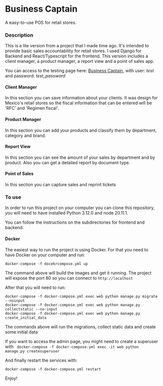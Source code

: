 # Business Captain

A easy-to-use POS for retail stores.

### Description

This is a lite version from a project that I made time ago. It's intended to provide basic sales accountability for retail stores. I used Django for Backend and React/Typescript for the frontend. This version includes a client manager, a product manager, a report view and a point of sales app.

You can access to the testing page here: [Business Captain](https://bc-lite.lemonx.cloud/login), with user: *test* and password: *test_password*

#### Client Manager

In this section you can save information about your clients. It was design for Mexico's retail stores so the fiscal information that can be entered will be 'RFC' and 'Regimen fiscal'.

#### Product Manager

In this section you can add your products and classify them by department, category and brand.

#### Report View

In this section you can see the amount of your sales by department and by product. Also you can get a detailed report by document type.

#### Point of Sales

In this section you can capture sales and reprint tickets

### To use

In order to run this project on your computer you can clone this repository, you will need to have installed Python 3.12.0 and node 20.11.1.

You can follow the instructions on the subdirectories for frontend and backend.

#### Docker

The easiest way to run the project is using Docker. For that you need to have Docker on your computer and run:

`docker-compose -f docekrcompose.yml up`

The command above will build the images and get it running. The project will expose the port 80 so you can connect to `http://localhost`

After that you will need to run:

```
docker-compose -f docker-compose.yml exec web python manage.py migrate --noinput
docker-compose -f docker-compose.yml exec web python manage.py collectstatic --no-input
docker-compose -f docker-compose.yml exec web python manage.py create_initial_data
```

The commands above will run the migrations, collect static data and create some initial data

If you want to access the admin page, you might need to create a superuser with ` docker-compose -f docker-compose.yml exec -it web python manage.py createsuperuser`

And finally restart the services with:

```
docker-compose -f docker-compose.yml restart
```

Enjoy!
